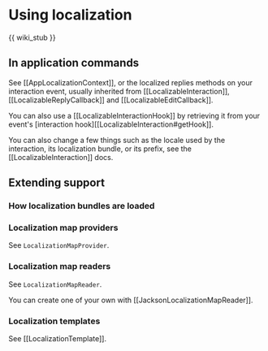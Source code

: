 # Using localization
{{ wiki_stub }}

## In application commands
See [[AppLocalizationContext]], or the localized replies methods on your interaction event,
usually inherited from [[LocalizableInteraction]], [[LocalizableReplyCallback]] and [[LocalizableEditCallback]].

You can also use a [[LocalizableInteractionHook]] by retrieving it from your event's [interaction hook][[LocalizableInteraction#getHook]].

You can also change a few things such as the locale used by the interaction, its localization bundle, or its prefix,
see the [[LocalizableInteraction]] docs.

## Extending support
### How localization bundles are loaded


### Localization map providers
See `LocalizationMapProvider`.

### Localization map readers
See `LocalizationMapReader`.

You can create one of your own with [[JacksonLocalizationMapReader]].

### Localization templates
See [[LocalizationTemplate]].
